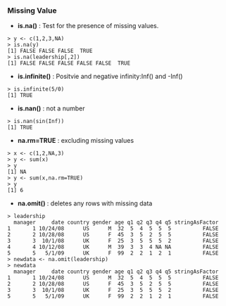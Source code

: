 ### Missing Value

* **is.na()** : Test for the presence of missing values.
```
> y <- c(1,2,3,NA)
> is.na(y)
[1] FALSE FALSE FALSE  TRUE
> is.na(leadership[,2])
[1] FALSE FALSE FALSE FALSE FALSE  TRUE
```

* **is.infinite()** : Positvie and negative infinity:Inf() and -Inf()
```
> is.infinite(5/0)
[1] TRUE
```
* **is.nan()** : not a number
```
> is.nan(sin(Inf))
[1] TRUE
```

* **na.rm=TRUE** : excluding missing values
```
> x <- c(1,2,NA,3)
> y <- sum(x)
> y
[1] NA
> y <- sum(x,na.rm=TRUE)
> y
[1] 6
```

* **na.omit()** : deletes any rows with missing data
```
> leadership
  manager     date country gender age q1 q2 q3 q4 q5 stringAsFactor
1       1 10/24/08      US      M  32  5  4  5  5  5          FALSE
2       2 10/28/08      US      F  45  3  5  2  5  5          FALSE
3       3  10/1/08      UK      F  25  3  5  5  5  2          FALSE
4       4 10/12/08      UK      M  39  3  3  4 NA NA          FALSE
5       5   5/1/09      UK      F  99  2  2  1  2  1          FALSE
> newdata <- na.omit(leadership)
> newdata
  manager     date country gender age q1 q2 q3 q4 q5 stringAsFactor
1       1 10/24/08      US      M  32  5  4  5  5  5          FALSE
2       2 10/28/08      US      F  45  3  5  2  5  5          FALSE
3       3  10/1/08      UK      F  25  3  5  5  5  2          FALSE
5       5   5/1/09      UK      F  99  2  2  1  2  1          FALSE
```



